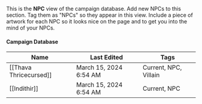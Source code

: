 This is the **NPC** view of the campaign database. Add new NPCs to this section. Tag them as "NPCs" so they appear in this view. Include a piece of artwork for each NPC so it looks nice on the page and to get you into the mind of your NPCs.

#### Campaign Database

|Name|Last Edited|Tags|
|---|---|---|
|[[Thava Thricecursed]]|March 15, 2024 6:54 AM|Current, NPC, Villain|
|[[Indithir]]|March 15, 2024 6:54 AM|Current, NPC|